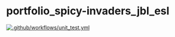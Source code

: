 # portfolio_spicy-invaders_jbl_esl
[![.github/workflows/unit_test.yml](https://github.com/joaberch/portfolio_spicy-invaders_jbl_esl/actions/workflows/unit_test.yml/badge.svg)](https://github.com/joaberch/portfolio_spicy-invaders_jbl_esl/actions/workflows/unit_test.yml)
